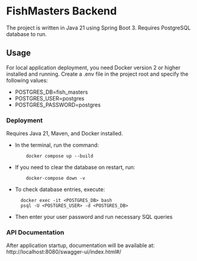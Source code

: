 # FishMasters Backend

The project is written in Java 21 using Spring Boot 3.
Requires PostgreSQL database to run.

## Usage
For local application deployment, you need Docker version 2 or higher installed and running.
Create a .env file in the project root and specify the following values:
- POSTGRES_DB=fish_masters
- POSTGRES_USER=postgres
- POSTGRES_PASSWORD=postgres

### Deployment
Requires Java 21, Maven, and Docker installed.

- In the terminal, run the command:

          docker compose up --build

- If you need to clear the database on restart, run:

          docker-compose down -v
- To check database entries, execute:

        docker exec -it <POSTGRES_DB> bash
        psql -U <POSTGRES_USER> -d <POSTGRES_DB>

- Then enter your user password and run necessary SQL queries

### API Documentation
After application startup, documentation will be available at:
http://localhost:8080/swagger-ui/index.html#/

